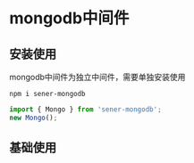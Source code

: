 <!--
 * @Author: chenzhongsheng
 * @Date: 2023-05-14 14:49:08
 * @Description: Coding something
-->
# mongodb中间件

## 安装使用

mongodb中间件为独立中间件，需要单独安装使用

```
npm i sener-mongodb
```

```js
import { Mongo } from 'sener-mongodb';
new Mongo();
```

## 基础使用